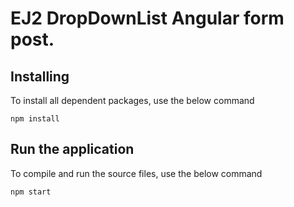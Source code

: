 
# EJ2 DropDownList Angular form post.

## Installing

To install all dependent packages, use the below command

```
npm install
```

## Run the application

To compile and run the source files, use the below command

```
npm start
```